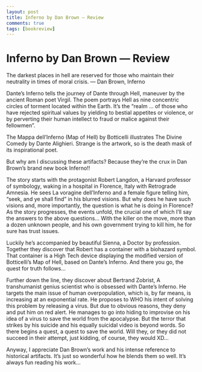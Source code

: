 ```yaml
---
layout: post
title: Inferno by Dan Brown — Review
comments: true
tags: [bookreview]
---
```


# Inferno by Dan Brown — Review

The darkest places in hell are reserved for those who maintain their neutrality in times of moral crisis. — Dan Brown, Inferno

Dante’s Inferno tells the journey of Dante through Hell, maneuver by the ancient Roman poet Virgil. The poem portrays Hell as nine concentric circles of torment located within the Earth. It’s the “realm … of those who have rejected spiritual values by yielding to bestial appetites or violence, or by perverting their human intellect to fraud or malice against their fellowmen”.

The Mappa dell’Inferno (Map of Hell) by Botticelli illustrates The Divine Comedy by Dante Alighieri. Strange is the artwork, so is the death mask of its inspirational poet.

But why am I discussing these artifacts? Because they’re the crux in Dan Brown’s brand new book Inferno!!

The story starts with the protagonist Robert Langdon, a Harvard professor of symbology, waking in a hospital in Florence, Italy with Retrograde Amnesia. He sees La voragine dell’Inferno and a female figure telling him, “seek, and ye shall find” in his blurred visions. But why does he have such visions and, more importantly, the question is what he is doing in Florence? As the story progresses, the events unfold, the crucial one of which I’ll say the answers to the above questions… With the killer on the move, more than a dozen unknown people, and his own government trying to kill him, he for sure has trust issues.

Luckily he’s accompanied by beautiful Sienna, a Doctor by profession. Together they discover that Robert has a container with a biohazard symbol. That container is a High Tech device displaying the modified version of Botticelli’s Map of Hell, based on Dante’s Inferno. And there you go, the quest for truth follows…

Further down the line, they discover about Bertrand Zobrist, A transhumanist genius scientist who is obsessed with Dante’s Inferno. He targets the main issue of human overpopulation, which is, by far means, is increasing at an exponential rate. He proposes to WHO his intent of solving this problem by releasing a virus. But due to obvious reasons, they deny and put him on red alert. He manages to go into hiding to improvise on his idea of a virus to save the world from the apocalypse. But the terror that strikes by his suicide and his equally suicidal video is beyond words. So there begins a quest, a quest to save the world. Will they, or they did not succeed in their attempt, just kidding, of course, they would XD…

Anyway, I appreciate Dan Brown’s work and his intense reference to historical artifacts. It’s just so wonderful how he blends them so well. It’s always fun reading his work…
